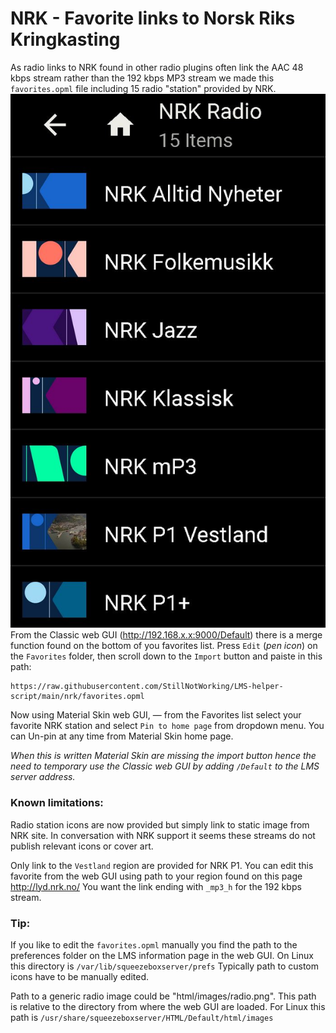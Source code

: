 # NRK - Favorite links to Norsk Riks Kringkasting
As radio links to NRK found in other radio plugins often link the AAC 48 kbps stream rather than the 192 kbps MP3 stream we made this `favorites.opml` file including 15 radio "station" provided by NRK.
![screenshot of NRK favorites](screenshot.jpg)
From the Classic web GUI (http://192.168.x.x:9000/Default) there is a merge function found on the bottom of you favorites list.
Press `Edit` (*pen icon*) on the `Favorites` folder, then scroll down to the `Import` button and paiste in this path:
```
https://raw.githubusercontent.com/StillNotWorking/LMS-helper-script/main/nrk/favorites.opml
```
Now using Material Skin web GUI, — from the Favorites list select your favorite NRK station and select `Pin to home page` from dropdown menu. You can Un-pin at any time from Material Skin home page.

*When this is written Material Skin are missing the import button hence the need to temporary use the Classic web GUI by adding `/Default` to the LMS server address.*

### Known limitations:
Radio station icons are now provided but simply link to static image from NRK site. In conversation with NRK support it seems these streams do not publish relevant icons or cover art.

Only link to the `Vestland` region are provided for NRK P1. You can edit this favorite from the web GUI using path to your region found on this page http://lyd.nrk.no/
You want the link ending with `_mp3_h` for the 192 kbps stream.

### Tip:
If you like to edit the `favorites.opml` manually you find the path to the preferences folder on the LMS information page in the web GUI. On Linux this directory is `/var/lib/squeezeboxserver/prefs`
Typically path to custom icons have to be manually edited.

Path to a generic radio image could be "html/images/radio.png". This path is relative to the directory from where the web GUI are loaded. For Linux this path is `/usr/share/squeezeboxserver/HTML/Default/html/images`
